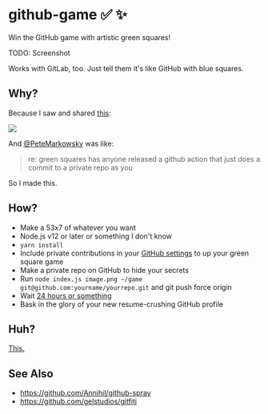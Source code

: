 # github-game ✅ ✨

Win the GitHub game with artistic green squares!

TODO: Screenshot

Works with GitLab, too. Just tell them it's like GitHub with blue squares.

## Why?

Because I saw and shared [this](https://twitter.com/EmilyKager/status/1277983791190085632):

[![](https://user-images.githubusercontent.com/137158/87092363-22e58380-c1f0-11ea-9df0-04974a6abfd9.png)](https://twitter.com/EmilyKager/status/1277983791190085632)

And [@PeteMarkowsky](https://twitter.com/PeteMarkowsky) was like:

> re: green squares has anyone released a github action that just does a commit to a private repo as you

So I made this.

## How?

- Make a 53x7 of whatever you want
- Node.js v12 or later or something I don't know
- `yarn install`
- Include private contributions in your [GitHub settings](https://github.com/settings/profile) to up your green square game
- Make a private repo on GitHub to hide your secrets
- Run `node index.js image.png ~/game git@github.com:yourname/yourrepo.git` and git push force origin
- Wait [24 hours or something](https://docs.github.com/en/github/setting-up-and-managing-your-github-profile/why-are-my-contributions-not-showing-up-on-my-profile#commit-was-made-less-than-24-hours-ago)
- Bask in the glory of your new resume-crushing GitHub profile

## Huh?

[This.](https://docs.github.com/en/github/setting-up-and-managing-your-github-profile/managing-contribution-graphs-on-your-profile)

## See Also

- https://github.com/Annihil/github-spray
- https://github.com/gelstudios/gitfiti